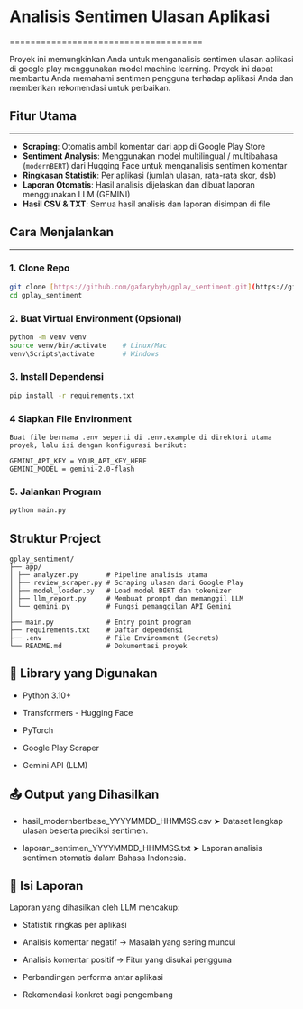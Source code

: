 # Analisis Sentimen Ulasan Aplikasi

=====================================

Proyek ini memungkinkan Anda untuk menganalisis sentimen ulasan aplikasi di google play menggunakan model machine learning. Proyek ini dapat membantu Anda memahami sentimen pengguna terhadap aplikasi Anda dan memberikan rekomendasi untuk perbaikan.

## Fitur Utama

---

-   **Scraping**: Otomatis ambil komentar dari app di Google Play Store
-   **Sentiment Analysis**: Menggunakan model multilingual / multibahasa (`modernBERT`) dari Hugging Face untuk menganalisis sentimen komentar
-   **Ringkasan Statistik**: Per aplikasi (jumlah ulasan, rata-rata skor, dsb)
-   **Laporan Otomatis**: Hasil analisis dijelaskan dan dibuat laporan menggunakan LLM (GEMINI)
-   **Hasil CSV & TXT**: Semua hasil analisis dan laporan disimpan di file

## Cara Menjalankan

---

### 1. Clone Repo

```bash
git clone [https://github.com/gafarybyh/gplay_sentiment.git](https://github.com/gafarybyh/gplay_sentiment.git)
cd gplay_sentiment
```

### 2. Buat Virtual Environment (Opsional)

```bash
python -m venv venv
source venv/bin/activate    # Linux/Mac
venv\Scripts\activate       # Windows
```

### 3. Install Dependensi

```bash
pip install -r requirements.txt
```

### 4 Siapkan File Environment

```
Buat file bernama .env seperti di .env.example di direktori utama proyek, lalu isi dengan konfigurasi berikut:

GEMINI_API_KEY = YOUR_API_KEY_HERE
GEMINI_MODEL = gemini-2.0-flash
```

### 5. Jalankan Program

```bash
python main.py
```

## Struktur Project
```
gplay_sentiment/
├── app/
│ ├── analyzer.py       # Pipeline analisis utama
│ ├── review_scraper.py # Scraping ulasan dari Google Play
│ ├── model_loader.py   # Load model BERT dan tokenizer
│ ├── llm_report.py     # Membuat prompt dan memanggil LLM
│ └── gemini.py         # Fungsi pemanggilan API Gemini
│
├── main.py             # Entry point program
├── requirements.txt    # Daftar dependensi
├── .env                # File Environment (Secrets)
└── README.md           # Dokumentasi proyek
```

## 🧪 Library yang Digunakan

- Python 3.10+

- Transformers - Hugging Face

- PyTorch

- Google Play Scraper

- Gemini API (LLM)

## 📤 Output yang Dihasilkan

- hasil_modernbertbase_YYYYMMDD_HHMMSS.csv
➤ Dataset lengkap ulasan beserta prediksi sentimen.

- laporan_sentimen_YYYYMMDD_HHMMSS.txt
➤ Laporan analisis sentimen otomatis dalam Bahasa Indonesia.

## 📝 Isi Laporan

Laporan yang dihasilkan oleh LLM mencakup:

-   Statistik ringkas per aplikasi

-   Analisis komentar negatif → Masalah yang sering muncul

-   Analisis komentar positif → Fitur yang disukai pengguna

-   Perbandingan performa antar aplikasi

-   Rekomendasi konkret bagi pengembang
